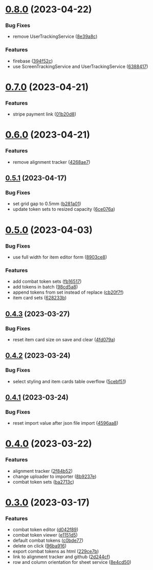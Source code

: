 # [0.8.0](https://github.com/gulfaraz/dm-workshop/compare/v0.7.0...v0.8.0) (2023-04-22)


### Bug Fixes

* remove UserTrackingService ([8e39a8c](https://github.com/gulfaraz/dm-workshop/commit/8e39a8cc310cdb28e0853e015f5525aadbf1040c))


### Features

* firebase ([394f52c](https://github.com/gulfaraz/dm-workshop/commit/394f52c0d3891fbf89c8f6674e16416e9a145275))
* use ScreenTrackingService and UserTrackingService ([6388417](https://github.com/gulfaraz/dm-workshop/commit/6388417741261649993286789ebb272c449a2058))



# [0.7.0](https://github.com/gulfaraz/dm-workshop/compare/v0.6.0...v0.7.0) (2023-04-21)


### Features

* stripe payment link ([01b20d8](https://github.com/gulfaraz/dm-workshop/commit/01b20d859a0591e96648e35bf5fe30dc65a58819))



# [0.6.0](https://github.com/gulfaraz/dm-workshop/compare/v0.5.1...v0.6.0) (2023-04-21)


### Features

* remove alignment tracker ([4268ae7](https://github.com/gulfaraz/dm-workshop/commit/4268ae76a6a55ded422e3c4bf75658b4f5a79d84))



## [0.5.1](https://github.com/gulfaraz/dm-workshop/compare/v0.5.0...v0.5.1) (2023-04-17)


### Bug Fixes

* set grid gap to 0.5mm ([b281a01](https://github.com/gulfaraz/dm-workshop/commit/b281a01d88d4e7cb0c2d1fcb9ac66b2c2a9c7fbd))
* update token sets to resized capacity ([6ce076a](https://github.com/gulfaraz/dm-workshop/commit/6ce076a2eb524ec6d435505f9fedca447d0af005))



# [0.5.0](https://github.com/gulfaraz/dm-workshop/compare/v0.4.3...v0.5.0) (2023-04-03)


### Bug Fixes

* use full width for item editor form ([8903ce8](https://github.com/gulfaraz/dm-workshop/commit/8903ce82489de768a41f749f536caea47002ef01))


### Features

* add combat token sets ([fb16517](https://github.com/gulfaraz/dm-workshop/commit/fb165177758fac0de077ce3f2d99687959626cc8))
* add tokens in batch ([98cd5a8](https://github.com/gulfaraz/dm-workshop/commit/98cd5a821ff74552549cd894b1933fd5d85db30f))
* append tokens from set instead of replace ([cb20f7f](https://github.com/gulfaraz/dm-workshop/commit/cb20f7f4fbcb8cdf720208b42cc59978cb7bee06))
* item card sets ([628233b](https://github.com/gulfaraz/dm-workshop/commit/628233b93550e3962d180592356a56eeda7874dc))



## [0.4.3](https://github.com/gulfaraz/dm-workshop/compare/v0.4.2...v0.4.3) (2023-03-27)


### Bug Fixes

* reset item card size on save and clear ([4fd079a](https://github.com/gulfaraz/dm-workshop/commit/4fd079a2b1610d9375fd306ed3705d71f7404635))



## [0.4.2](https://github.com/gulfaraz/dm-workshop/compare/v0.4.1...v0.4.2) (2023-03-24)


### Bug Fixes

* select styling and item cards table overflow ([5cebf51](https://github.com/gulfaraz/dm-workshop/commit/5cebf5181c1527bca55ca131e84109a3f3017653))



## [0.4.1](https://github.com/gulfaraz/dm-workshop/compare/v0.4.0...v0.4.1) (2023-03-24)


### Bug Fixes

* reset import value after json file import ([4596aa8](https://github.com/gulfaraz/dm-workshop/commit/4596aa8530562ffcd396cc3b6216c75ec26e54c8))



# [0.4.0](https://github.com/gulfaraz/dm-workshop/compare/v0.3.0...v0.4.0) (2023-03-22)


### Features

* alignment tracker ([2f84b52](https://github.com/gulfaraz/dm-workshop/commit/2f84b52a8456ea11d3ceba89941cf238ac789a79))
* change uploader to importer ([8b9237e](https://github.com/gulfaraz/dm-workshop/commit/8b9237ef6dfb591657dbd8706a1de53b5df1d5cd))
* combat token sets ([ba2713c](https://github.com/gulfaraz/dm-workshop/commit/ba2713c32ad82cda054e25e00ce09d54641e5131))



# [0.3.0](https://github.com/gulfaraz/dm-workshop/compare/v0.2.1...v0.3.0) (2023-03-17)


### Features

* combat token editor ([d042f89](https://github.com/gulfaraz/dm-workshop/commit/d042f894d52748d41b69a264f1afe746bcc6d798))
* combat token viewer ([e1151d5](https://github.com/gulfaraz/dm-workshop/commit/e1151d535d6f46bba9fdd59025a48b64024f6b61))
* default combat tokens ([c0bde77](https://github.com/gulfaraz/dm-workshop/commit/c0bde77a8f269054c1056bff7d126f4513a2bba1))
* delete on click ([96ba916](https://github.com/gulfaraz/dm-workshop/commit/96ba9162aa7df033300e1f6b84133225a2bdd4d3))
* export combat tokens as html ([229ce7b](https://github.com/gulfaraz/dm-workshop/commit/229ce7b8808750a4181449d03c1a6c007cb813dd))
* link to alignment tracker and github ([2d244cf](https://github.com/gulfaraz/dm-workshop/commit/2d244cf3fb1ae31e1c42c60a833e2c7eece38452))
* row and column orientation for sheet service ([8e4cd50](https://github.com/gulfaraz/dm-workshop/commit/8e4cd50651ff172c4f5d4aabd589ac9f0d4dd847))



